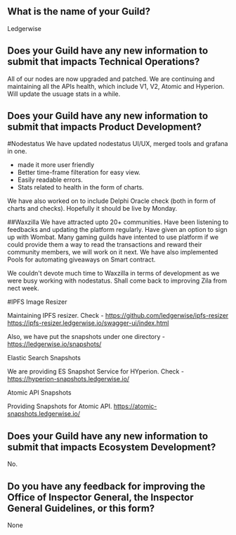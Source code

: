 ## What is the name of your Guild?

Ledgerwise

## Does your Guild have any new information to submit that impacts Technical Operations?

All of our nodes are now upgraded and patched. 
We are continuing and maintaining all the APIs health, which include V1, V2, Atomic and Hyperion. Will update the usuage stats in a while. 


## Does your Guild have any new information to submit that impacts Product Development?

#Nodestatus
We have updated nodestatus UI/UX, merged tools and grafana in one.
- made it more user friendly
- Better time-frame filteration for easy view. 
- Easily readable errors. 
- Stats related to health in the form of charts. 

We have also worked on to include Delphi Oracle check (both in form of charts and checks). Hopefully it should be live by Monday. 


##Waxzilla
We have attracted upto 20+ communities. Have been listening to feedbacks and updating the platform regularly. 
Have given an option to sign up with Wombat.
Many gaming guilds have intented to use platform if we could provide them a way to read the transactions and reward their community members,
we will work on it next. 
We have also implemented Pools for automating giveaways on Smart contract. 

We couldn't devote much time to Waxzilla in terms of development as we were busy working with nodestatus. Shall come back to improving Zila from 
nect week. 

#IPFS Image Resizer

Maintaining IPFS resizer.
Check - https://github.com/ledgerwise/ipfs-resizer https://ipfs-resizer.ledgerwise.io/swagger-ui/index.html

Also, we have put the snapshots under one directory - https://ledgerwise.io/snapshots/

Elastic Search Snapshots

We are providing ES Snapshot Service for HYperion. Check - https://hyperion-snapshots.ledgerwise.io/

Atomic API Snapshots

Providing Snapshots for Atomic API. https://atomic-snapshots.ledgerwise.io/


## Does your Guild have any new information to submit that impacts Ecosystem Development?
No. 

## Do you have any feedback for improving the Office of Inspector General, the Inspector General Guidelines, or this form?
None
